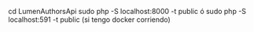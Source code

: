 cd LumenAuthorsApi
sudo php -S localhost:8000 -t public
ó
sudo php -S localhost:591 -t public   (si tengo docker corriendo)
